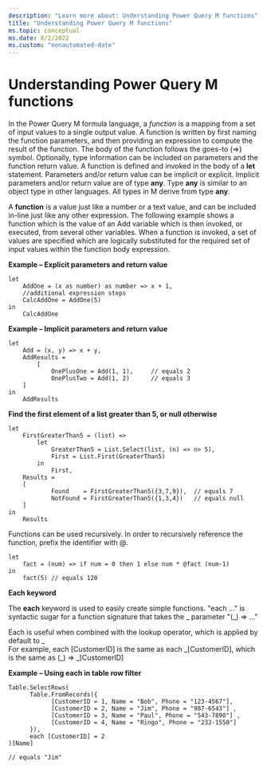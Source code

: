 ```yaml
---
description: "Learn more about: Understanding Power Query M functions"
title: "Understanding Power Query M functions"
ms.topic: conceptual
ms.date: 8/2/2022
ms.custom: "nonautomated-date"
---
```


# Understanding Power Query M functions

In the Power Query M formula language, a *function* is a mapping from a set of input values to a single output value. A function is written by first naming the function parameters, and then providing an expression to compute the result of the function. The body of the function follows the goes-to (=&gt;) symbol. Optionally, type information can be included on parameters and the function return value. A function is defined and invoked in the body of a **let** statement. Parameters and/or return value can be implicit or explicit. Implicit parameters and/or return value are of type **any**. Type **any** is similar to an object type in other languages. All types in M derive from type **any**.  
  
A **function** is a value just like a number or a text value, and can be included in-line just like any other expression. The following example shows a function which is the value of an Add variable which is then invoked, or executed, from several other variables. When a function is invoked, a set of values are specified which are logically substituted for the required set of input values within the function body expression.  
  
**Example – Explicit parameters and return value**
  
```powerquery-m
let  
    AddOne = (x as number) as number => x + 1,  
    //additional expression steps  
    CalcAddOne = AddOne(5)  
in  
    CalcAddOne  
```

**Example – Implicit parameters and return value**
  
```powerquery-m
let  
    Add = (x, y) => x + y,  
    AddResults =   
        [  
            OnePlusOne = Add(1, 1),     // equals 2  
            OnePlusTwo = Add(1, 2)      // equals 3  
    ]  
in  
    AddResults  
```

**Find the first element of a list greater than 5, or null otherwise**
  
```powerquery-m
let  
    FirstGreaterThan5 = (list) =>   
        let   
            GreaterThan5 = List.Select(list, (n) => n> 5),  
            First = List.First(GreaterThan5)  
        in  
            First,  
    Results =   
    [  
            Found    = FirstGreaterThan5({3,7,9}),  // equals 7  
            NotFound = FirstGreaterThan5({1,3,4})   // equals null  
    ]  
in  
    Results  
```

Functions can be used recursively. In order to recursively reference the function, prefix the identifier with @.  
  
```powerquery-m
let   
    fact = (num) => if num = 0 then 1 else num * @fact (num-1)   
in   
    fact(5) // equals 120  
```

**Each keyword**
  
The **each** keyword is used to easily create simple functions. "each ..." is syntactic sugar for a function signature that takes the _ parameter "(\_) =&gt; ..."  
  
Each is useful when combined with the lookup operator, which is applied by default to _  
For example,  each [CustomerID] is the same as each \_[CustomerID], which is the same as (\_) =&gt; \_[CustomerID]  
  
**Example – Using each in table row filter**
  
```powerquery-m
Table.SelectRows(  
      Table.FromRecords({  
            [CustomerID = 1, Name = "Bob", Phone = "123-4567"],  
            [CustomerID = 2, Name = "Jim", Phone = "987-6543"] ,  
            [CustomerID = 3, Name = "Paul", Phone = "543-7890"] ,  
            [CustomerID = 4, Name = "Ringo", Phone = "232-1550"]  
      }),   
      each [CustomerID] = 2  
)[Name]  
  
// equals "Jim"  
```  
